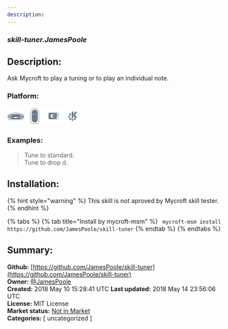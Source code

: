 ```yaml
---
description: 
---
```


### _skill-tuner.JamesPoole_  
## Description:  
Ask Mycroft to play a tuning or to play an individual note.  
  
  
### Platform:  
 ![Mark I](../.gitbook/assets/mark-1-icon.png)  ![Mark II](../.gitbook/assets/mark-2-icon.png)  ![Picroft](../.gitbook/assets/picroft-icon.png)  ![plasmoid](../.gitbook/assets/kde.png)   
### Examples:  
> Tune to standard.  
> Tune to drop d.  
  
## Installation:  
{% hint style="warning" %}
This skill is not aproved by Mycroft skill tester.
{% endhint %}
    
{% tabs %}
{% tab title="Install by mycroft-msm" %}
``` mycroft-msm install https://github.com/JamesPoole/skill-tuner```
{% endtab %}
  {% endtabs %}
    
## Summary:  
**Github:** [https://github.com/JamesPoole/skill-tuner](https://github.com/JamesPoole/skill-tuner)  
**Owner:** [@JamesPoole](https://github.com/JamesPoole)  
**Created:** 2018 May 10 15:28:41 UTC  **Last updated:** 2018 May 14 23:56:06 UTC  
**License:** MIT License  
**Market status:** [Not in Market](https://market.mycroft.ai/skill/)  
**Categories:** [ uncategorized ]   
